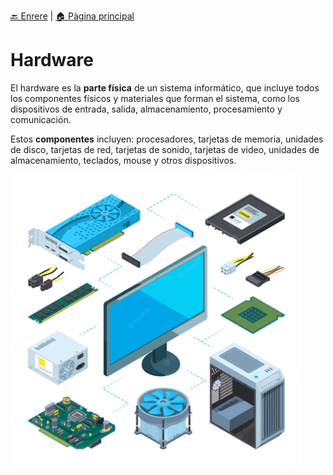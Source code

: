 [🔙 Enrere](../) | [🏠 Pàgina principal](http://danimrprofe.github.io/apuntes/)

# Hardware

El hardware es la **parte física** de un sistema informático, que incluye todos los componentes físicos y materiales que forman el sistema, como los dispositivos de entrada, salida, almacenamiento, procesamiento y comunicación.

Estos **componentes** incluyen: procesadores, tarjetas de memoria, unidades de disco, tarjetas de red, tarjetas de sonido, tarjetas de video, unidades de almacenamiento, teclados, mouse y otros dispositivos.

![imagen](img/2023-01-02-10-01-57.png)